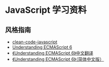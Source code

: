 # JavaScript 学习资料

## 风格指南

- [clean-code-javascript](https://github.com/ryanmcdermott/clean-code-javascript)
- [Understanding ECMAScript 6](https://leanpub.com/understandinges6/read)
- [《Understanding ECMAScript 6》中文翻译](https://legacy.gitbook.com/book/sagittarius-rev/understanding-ecmascript-6-zh-ver/details)
- [《Understanding ECMAScript 6》（简体中文版）](https://legacy.gitbook.com/book/oshotokill/understandinges6-simplified-chinese/details)
